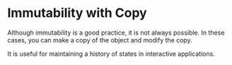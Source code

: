 # Immutability with Copy

Although immutability is a good practice, it is not always possible.
In these cases, you can make a copy of the object and modify the copy.

It is useful for maintaining a history of states in interactive applications.
